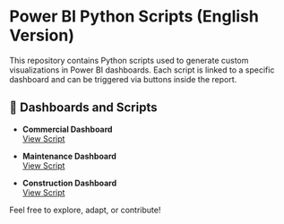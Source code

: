 # Power BI Python Scripts (English Version)

This repository contains Python scripts used to generate custom visualizations in Power BI dashboards. Each script is linked to a specific dashboard and can be triggered via buttons inside the report.

## 📂 Dashboards and Scripts

- **Commercial Dashboard**  
  [View Script](./Commercial.py)

- **Maintenance Dashboard**  
  [View Script](./Maintenance.py)

- **Construction Dashboard**  
  [View Script](./Constructions.py)

Feel free to explore, adapt, or contribute!
